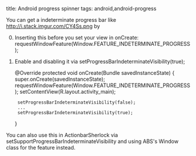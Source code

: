title: Android progress spinner
tags: android,android-progress

You can get a indeterminate progress bar like http://i.stack.imgur.com/CY4Ss.png by 

0. Inserting this before you set your view in onCreate: requestWindowFeature(Window.FEATURE_INDETERMINATE_PROGRESS);
0. Enable and disabling it via  setProgressBarIndeterminateVisibility(true);

    @Override
    protected void onCreate(Bundle savedInstanceState) {
        super.onCreate(savedInstanceState);
        requestWindowFeature(Window.FEATURE_INDETERMINATE_PROGRESS);
        setContentView(R.layout.activity_main);

        setProgressBarIndeterminateVisibility(false);
        ...
        setProgressBarIndeterminateVisibility(true);
    }
    
You can also use this in ActionbarSherlock via setSupportProgressBarIndeterminateVisibility and using ABS's Window class for the feature instead.
